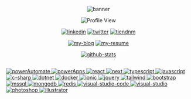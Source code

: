 <div
align="center"
>

![banner](./banner.png)

![Profile View](https://komarev.com/ghpvc/?username=tiendnm&color=blueviolet)

[![linkedin](https://img.shields.io/badge/linkedin-%230077B5.svg?style=for-the-badge&logo=linkedin&logoColor=white)](https://www.linkedin.com/in/tiendnm/)
[![twitter](https://img.shields.io/badge/Twitter-%231DA1F2.svg?style=for-the-badge&logo=Twitter&logoColor=white)](https://twitter.com/tien_dnm)
[![tiendnm](https://img.shields.io/badge/My%20portfolio-%23D83B7D.svg?style=for-the-badge)](https://www.tiendnm.com)

[![my-blog](https://github-readme-stats.vercel.app/api/pin/?username=tiendnm&repo=blog&theme=radical)](https://github.com/tiendnm/blog)
[![my-resume](https://github-readme-stats.vercel.app/api/pin/?username=tiendnm&repo=reactjs.my-resume&theme=radical)](https://github.com/tiendnm/reactjs.my-resume)

[![github-stats](https://github-readme-stats.vercel.app/api?username=tiendnm&theme=radical&show_icons=true)](https://github.com/tiendnm)


</div>


##

[
![powerAutomate](https://img.shields.io/badge/Power%20Automate-2C7EE3?style=for-the-badge&logo=powerautomate&logoColor=white)
![powerApps](https://img.shields.io/badge/Power%20Apps-902D87?style=for-the-badge&logo=powerapps&logoColor=white)
![react](https://img.shields.io/badge/react-%2320232a.svg?style=for-the-badge&logo=react&logoColor=%2361DAFB)
![next](https://img.shields.io/badge/NextJS-black?style=for-the-badge&logo=next.js&logoColor=white)
![typescript](https://img.shields.io/badge/typescript-%230175C2.svg?style=for-the-badge&logo=typescript&logoColor=white)
![javascript](https://img.shields.io/badge/javascript-%23323330.svg?style=for-the-badge&logo=javascript&logoColor=%23F7DF1E)
![c-sharp](https://img.shields.io/badge/c%23-%23239120.svg?style=for-the-badge&logo=c-sharp&logoColor=white)
![dotnet](https://img.shields.io/badge/.NET-5C2D91?style=for-the-badge&logo=.net&logoColor=white)
![docker](https://img.shields.io/badge/docker-%232391E6.svg?style=for-the-badge&logo=docker&logoColor=white)
![ionic](https://img.shields.io/badge/Ionic-%233880FF.svg?style=for-the-badge&logo=Ionic&logoColor=white)
![jquery](https://img.shields.io/badge/jquery-%230769AD.svg?style=for-the-badge&logo=jquery&logoColor=white)
![tailwind](https://img.shields.io/badge/tailwindcss-%2338B2AC.svg?style=for-the-badge&logo=tailwind-css&logoColor=white)
![bootstrap](https://img.shields.io/badge/bootstrap-%23563D7C.svg?style=for-the-badge&logo=bootstrap&logoColor=white)
![mssql](https://img.shields.io/badge/MSSQL%20Sever-CC2927?style=for-the-badge&logo=microsoft%20sql%20server&logoColor=white)
![mongodb](https://img.shields.io/badge/MongoDB-%234ea94b.svg?style=for-the-badge&logo=mongodb&logoColor=white)
![redis](https://img.shields.io/badge/redis-%23DD0031.svg?style=for-the-badge&logo=redis&logoColor=white)
![visual-studio-code](https://img.shields.io/badge/Visual%20Studio%20Code-0078d7.svg?style=for-the-badge&logo=visual-studio-code&logoColor=white)
![visual-studio](https://img.shields.io/badge/Visual%20Studio-5C2D91.svg?style=for-the-badge&logo=visual-studio&logoColor=white)
![photoshop](https://img.shields.io/badge/adobe%20photoshop-%2331A8FF.svg?style=for-the-badge&logo=adobe%20photoshop&logoColor=white)
![illustrator](https://img.shields.io/badge/adobe%20illustrator-%23FF9A00.svg?style=for-the-badge&logo=adobe%20illustrator&logoColor=white)
](#)



